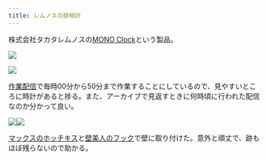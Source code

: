 ```yaml
---
title: レムノスの掛時計
---
```

株式会社タカタレムノスの[MONO Clock](https://www.amazon.co.jp/dp/B004UIT8BK)という製品。

![](https://lh5.googleusercontent.com/gyr213G3GgE3VKIgopyT6c917ZkVXXmhjG_fI_XjRtRhNaAPwTt0UtnaPusD5kv77L8HOEabrTxGcXAl7PU532aYkT6mc2RmzV997FwIyYcSUhxu8NyMcSgkTrgXDYSWb4rFrTKbRURWvONFGzhnsw)

![](https://lh3.googleusercontent.com/AW_RDumLxREWrIs6bVxjZHYsbUnAtul2mWKH7v3pHggxamym1v0bSryiav9KLb9Q-_p1tIMuggzulDUNBRscmOpvZ6JfZT4NwN6ne5Cu3J5dqyIcZlr9IIzn7waoWQfWkyGS5eCLC6T5UQNgS9t8sA)

[作業配信](https://www.youtube.com/channel/UC5s-KpSDGzxWPWNv94PnJHw)で毎時00分から50分まで作業することにしているので、見やすいところに時計があると捗る。また、アーカイブで見返すときに何時頃に行われた配信なのか分かって良い。

![](https://lh4.googleusercontent.com/BGkufWx9XvPzVA3jsspe9Zmt01-HMbZBLmMBCo--D8hXhBHVCdITaGxWdopBjfvWEedidLG6ymgFXBlUvdCyIVmcBPIzWDFq4e0Fx3XZvJmlJNCTB7Od0mnMzUotdQZAyo91V-k5coGLKTmwmQynGA)![](https://lh6.googleusercontent.com/nIilDU7DyGsCGjUgQ3a4Jejr0tbj0uN8ItJ7eJga7Cg7O-ZAn5EYn16mjYzzEQTE-s20TpkLt9yrBc8I7JojriQFrJKwe6Antuz1FWfjFcL4aSxM-ohTZ3QD8XvreG7kPQQHjRPBfudYFYno6hT6FA)

[マックスのホッチキス](https://www.amazon.co.jp/dp/B000O9WRWG)と[壁美人のフック](https://www.amazon.co.jp/dp/B00CU78TDG)で壁に取り付けた。意外と頑丈で、跡もほぼ残らないので助かる。
